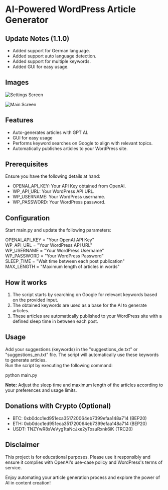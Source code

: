 
# AI-Powered WordPress Article Generator  
  
## Update Notes (1.1.0)  
- Added support for German language.  
- Added support auto language detection.  
- Added support for multiple keywords.  
- Added GUI for easy usage.  

## Images
![Settings Screen](https://www.linkpicture.com/q/1_232.png)

![Main Screen](https://www.linkpicture.com/q/2_90.png)
  
## Features  
  
- Auto-generates articles with GPT AI.  
- GUI for easy usage  
- Performs keyword searches on Google to align with relevant topics.  
- Automatically publishes articles to your WordPress site.  
  
## Prerequisites  
  
Ensure you have the following details at hand:  
  
- OPENAI_API_KEY: Your API Key obtained from OpenAI.  
- WP_API_URL: Your WordPress API URL.  
- WP_USERNAME: Your WordPress username.  
- WP_PASSWORD: Your WordPress password.  
  
## Configuration  
  
Start main.py and update the following parameters:  
  
OPENAI_API_KEY = "Your OpenAI API Key"  
WP_API_URL = "Your WordPress API URL"  
WP_USERNAME = "Your WordPress Username"  
WP_PASSWORD = "Your WordPress Password"  
SLEEP_TIME = "Wait time between each post publication"  
MAX_LENGTH = "Maximum length of articles in words"  
  
## How it works  
  
1. The script starts by searching on Google for relevant keywords based on the provided input.  
2. The obtained keywords are used as a base for the AI to generate articles.  
3. These articles are automatically published to your WordPress site with a defined sleep time in between each post.  
  
## Usage  
Add your suggestions (keywords) in the "suggestions_de.txt" or "suggestions_en.txt" file. The script will automatically use these keywords to generate articles.  
Run the script by executing the following command:  
  
python main.py  
  
**Note:** Adjust the sleep time and maximum length of the articles according to your preferences and usage limits.  
  
## Donations with Crypto (Optional)  
- BTC: 0xb0dcc1ed951eca351720064eb7399efaa148a714 (BEP20)  
- ETH: 0xb0dcc1ed951eca351720064eb7399efaa148a714 (BEP20)  
- USDT: TNZYwR8sVeVyg1taNcJxe2yTxsuRxnk6iK (TRC20)  
  
## Disclaimer  
  
This project is for educational purposes. Please use it responsibly and ensure it complies with OpenAI's use-case policy and WordPress's terms of service.  
  
Enjoy automating your article generation process and explore the power of AI in content creation!